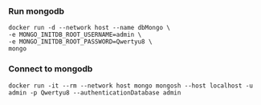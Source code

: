 
### Run mongodb
```
docker run -d --network host --name dbMongo \
-e MONGO_INITDB_ROOT_USERNAME=admin \
-e MONGO_INITDB_ROOT_PASSWORD=Qwertyu8 \
mongo
```

### Connect to mongodb
```
docker run -it --rm --network host mongo mongosh --host localhost -u admin -p Qwertyu8 --authenticationDatabase admin
```
